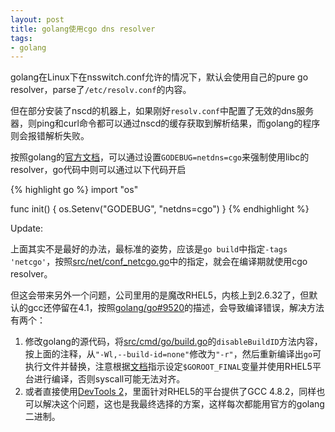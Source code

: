```yaml
---
layout: post
title: golang使用cgo dns resolver
tags:
- golang
---
```

golang在Linux下在nsswitch.conf允许的情况下，默认会使用自己的pure go resolver，parse了`/etc/resolv.conf`的内容。

但在部分安装了nscd的机器上，如果刚好`resolv.conf`中配置了无效的dns服务器，则ping和curl命令都可以通过nscd的缓存获取到解析结果，而golang的程序则会报错解析失败。

按照golang的[官方文档](https://golang.org/pkg/net/#hdr-Name_Resolution)，可以通过设置`GODEBUG=netdns=cgo`来强制使用libc的resolver，go代码中则可以通过以下代码开启

{% highlight go %}
import "os"

func init() {
	os.Setenv("GODEBUG", "netdns=cgo")
}
{% endhighlight %}

Update:

上面其实不是最好的办法，最标准的姿势，应该是`go build`中指定`-tags 'netcgo'`，按照[src/net/conf_netcgo.go](https://golang.org/src/net/conf_netcgo.go)中的指定，就会在编译期就使用cgo resolver。

但这会带来另外一个问题，公司里用的是魔改RHEL5，内核上到2.6.32了，但默认的gcc还停留在4.1，按照[golang/go#9520](https://github.com/golang/go/issues/9520)的描述，会导致编译错误，解决方法有两个：
1. 修改golang的源代码，将[src/cmd/go/build.go](https://golang.org/src/cmd/go/build.go#L3630)的`disableBuildID`方法内容，按上面的注释，从`"-Wl,--build-id=none"`修改为`"-r"`，然后重新编译出`go`可执行文件并替换，注意根据[文档](https://golang.org/doc/install/source#environment)指示设定`$GOROOT_FINAL`变量并使用RHEL5平台进行编译，否则syscall可能无法对齐。
2. 或者直接使用[DevTools 2](https://people.centos.org/tru/devtools-2/readme)，里面针对RHEL5的平台提供了GCC 4.8.2，同样也可以解决这个问题，这也是我最终选择的方案，这样每次都能用官方的golang二进制。
